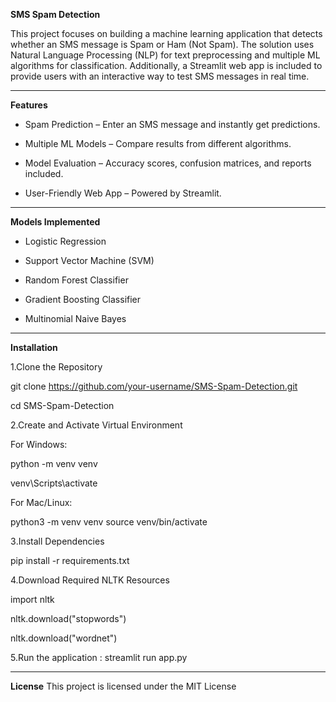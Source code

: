 **SMS Spam Detection**

This project focuses on building a machine learning application that detects whether an SMS message is Spam or Ham (Not Spam).
The solution uses Natural Language Processing (NLP) for text preprocessing and multiple ML algorithms for classification.
Additionally, a Streamlit web app is included to provide users with an interactive way to test SMS messages in real time.

---

 
 **Features**

* Spam Prediction – Enter an SMS message and instantly get predictions.

* Multiple ML Models – Compare results from different algorithms.

* Model Evaluation – Accuracy scores, confusion matrices, and reports included.

* User-Friendly Web App – Powered by Streamlit.

---

**Models Implemented**

* Logistic Regression

* Support Vector Machine (SVM)

* Random Forest Classifier

* Gradient Boosting Classifier

* Multinomial Naive Bayes
---

**Installation**

1️.Clone the Repository

git clone https://github.com/your-username/SMS-Spam-Detection.git

cd SMS-Spam-Detection

2️.Create and Activate Virtual Environment

For Windows:

python -m venv venv

venv\Scripts\activate

For Mac/Linux:

python3 -m venv venv
source venv/bin/activate

3️.Install Dependencies

pip install -r requirements.txt

4.Download Required NLTK Resources

import nltk

nltk.download("stopwords")

nltk.download("wordnet")

5.Run the application : streamlit run app.py

---

**License**
This project is licensed under the MIT License
